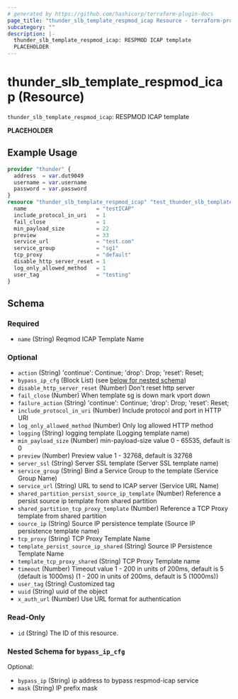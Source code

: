 ```yaml
---
# generated by https://github.com/hashicorp/terraform-plugin-docs
page_title: "thunder_slb_template_respmod_icap Resource - terraform-provider-thunder"
subcategory: ""
description: |-
  thunder_slb_template_respmod_icap: RESPMOD ICAP template
  PLACEHOLDER
---
```


# thunder_slb_template_respmod_icap (Resource)

`thunder_slb_template_respmod_icap`: RESPMOD ICAP template

__PLACEHOLDER__

## Example Usage

```terraform
provider "thunder" {
  address  = var.dut9049
  username = var.username
  password = var.password
}
resource "thunder_slb_template_respmod_icap" "test_thunder_slb_template_respmod_icap" {
  name                      = "testICAP"
  include_protocol_in_uri   = 1
  fail_close                = 1
  min_payload_size          = 22
  preview                   = 33
  service_url               = "test.com"
  service_group             = "sg1"
  tcp_proxy                 = "default"
  disable_http_server_reset = 1
  log_only_allowed_method   = 1
  user_tag                  = "testing"
}
```

<!-- schema generated by tfplugindocs -->
## Schema

### Required

- `name` (String) Reqmod ICAP Template Name

### Optional

- `action` (String) 'continue': Continue; 'drop': Drop; 'reset': Reset;
- `bypass_ip_cfg` (Block List) (see [below for nested schema](#nestedblock--bypass_ip_cfg))
- `disable_http_server_reset` (Number) Don't reset http server
- `fail_close` (Number) When template sg is down mark vport down
- `failure_action` (String) 'continue': Continue; 'drop': Drop; 'reset': Reset;
- `include_protocol_in_uri` (Number) Include protocol and port in HTTP URI
- `log_only_allowed_method` (Number) Only log allowed HTTP method
- `logging` (String) logging template (Logging template name)
- `min_payload_size` (Number) min-payload-size value 0 - 65535, default is 0
- `preview` (Number) Preview value 1 - 32768, default is 32768
- `server_ssl` (String) Server SSL template (Server SSL template name)
- `service_group` (String) Bind a Service Group to the template (Service Group Name)
- `service_url` (String) URL to send to ICAP server (Service URL Name)
- `shared_partition_persist_source_ip_template` (Number) Reference a persist source ip template from shared partition
- `shared_partition_tcp_proxy_template` (Number) Reference a TCP Proxy template from shared partition
- `source_ip` (String) Source IP persistence template (Source IP persistence template name)
- `tcp_proxy` (String) TCP Proxy Template Name
- `template_persist_source_ip_shared` (String) Source IP Persistence Template Name
- `template_tcp_proxy_shared` (String) TCP Proxy Template name
- `timeout` (Number) Timeout value 1 - 200 in units of 200ms, default is 5 (default is 1000ms) (1 - 200 in units of 200ms, default is 5 (1000ms))
- `user_tag` (String) Customized tag
- `uuid` (String) uuid of the object
- `x_auth_url` (Number) Use URL format for authentication

### Read-Only

- `id` (String) The ID of this resource.

<a id="nestedblock--bypass_ip_cfg"></a>
### Nested Schema for `bypass_ip_cfg`

Optional:

- `bypass_ip` (String) ip address to bypass respmod-icap service
- `mask` (String) IP prefix mask


